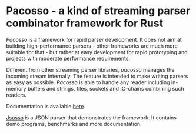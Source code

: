 # Pacosso - a kind of streaming parser combinator framework for Rust

_Pacosso_ is a framework for rapid parser development.
It does not aim at building high-performance parsers -
other frameworks are much more suitable for that -
but rather at easy development for rapid prototyping
and projects with moderate performance requirements.

Different from other streaming parser libraries,
_pacosso_ manages the incoming stream internally.
The feature is intended to make writing parsers
as easy as possible.
_Pacosso_ is able to handle any reader including
in-memory buffers and strings, files, sockets and
IO-chains combining such readers.

Documentation is available [here].

[Jsosso] is a JSON parser that demonstrates the framework.
It contains demo programs, benchmarks and more documentation.

[here]: https://docs.rs/pacosso/0.2.2/pacosso/
[Jsosso]: https://github.com/toschoo/jsosso

